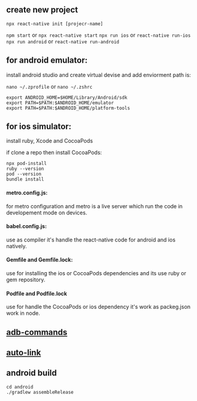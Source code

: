
## create new project
`npx react-native init [projecr-name]`

`npm start` or `npx react-native start`
`npx run ios` or `react-native run-ios`
`npx run android` or `react-native run-android`



## for android emulator:
install android studio and create virtual devise and add enviorment path is:

`nano ~/.zprofile` or `nano ~/.zshrc`

```
export ANDROID_HOME=$HOME/Library/Android/sdk
export PATH=$PATH:$ANDROID_HOME/emulator
export PATH=$PATH:$ANDROID_HOME/platform-tools
```

## for ios simulator:
install ruby, Xcode and CocoaPods

if clone a repo then install CocoaPods:

```
npx pod-install
ruby --version
pod --version
bundle install
```

#### metro.config.js:
for metro configuration and metro is a live server which run the code in developement mode on devices.

#### babel.config.js:
use as compiler it's handle the react-native code for android and ios natively.

#### Gemfile and Gemfile.lock:
use for installing the ios or CocoaPods dependencies and its use ruby or gem repository.

#### Podfile and Podfile.lock
use for handle the CocoaPods or ios dependency it's work as packeg.json work in node.


## [adb-commands](https://gist.github.com/ernestkamara/d0a11cc36f331ebb8a41aa36991eee9a)
## [auto-link](https://github.com/react-native-community/cli/blob/main/docs/autolinking.md)

## android build
```
cd android
./gradlew assembleRelease
```
